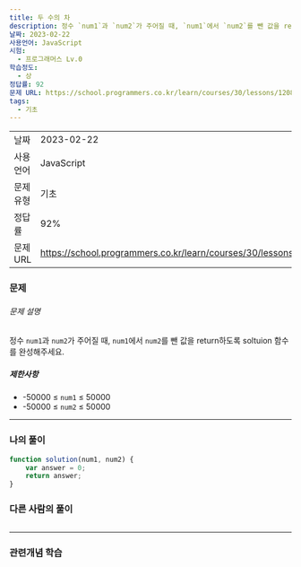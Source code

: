 ```yaml
---
title: 두 수의 차
description: 정수 `num1`과 `num2`가 주어질 때, `num1`에서 `num2`를 뺀 값을 return하도록 soltuion 함수를 완성해주세요.
날짜: 2023-02-22
사용언어: JavaScript
시험:
  - 프로그래머스 Lv.0
학습정도:
  - 상
정답률: 92
문제 URL: https://school.programmers.co.kr/learn/courses/30/lessons/120803
tags:
  - 기초
---
```

|           |                                                                  |
| --------- | ---------------------------------------------------------------- |
| 날짜      | 2023-02-22                                                       |
| 사용 언어 | JavaScript                                                       |
| 문제 유형 | 기초                                                             |
| 정답률    | 92%                                                              |
| 문제 URL  | https://school.programmers.co.kr/learn/courses/30/lessons/120803 |

### 문제

###### 문제 설명

정수 `num1`과 `num2`가 주어질 때, `num1`에서 `num2`를 뺀 값을 return하도록 soltuion 함수를 완성해주세요.

##### 제한사항

- -50000 ≤ `num1` ≤ 50000
- -50000 ≤ `num2` ≤ 50000

---

### 나의 풀이

```javascript
function solution(num1, num2) {
    var answer = 0;
    return answer;
}
```

### 다른 사람의 풀이

```javascript

```

---
### 관련개념 학습
